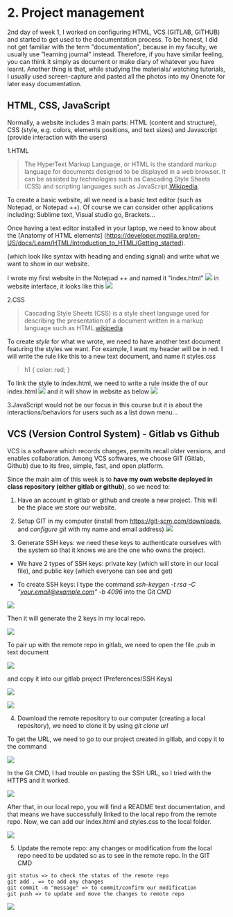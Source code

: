 # 2. Project management

2nd day of week 1, I worked on configuring HTML, VCS (GITLAB, GITHUB) and started to get used to the documentation process.
To be honest, I did not get familiar with the term "documentation", because in my faculty, we usually use "learning journal" instead. Therefore, if you have similar feeling, you can think it simply as document or make diary of whatever you have learnt. 
Another thing is that, while studying the materials/ watching tutorials, I usually used screen-capture and pasted all the photos into my Onenote for later easy documentation.

## HTML, CSS, JavaScript
Normally, a website includes 3 main parts: HTML (content and structure), CSS (style, e.g. colors, elements positions, and text sizes) and Javascript (provide interaction with the users)

1.HTML

> The HyperText Markup Language, or HTML is the standard markup language for documents designed to be displayed in a web browser. It can be assisted by technologies such as Cascading Style Sheets (CSS) and scripting languages such as JavaScript.[Wikipedia](https://en.wikipedia.org/wiki/HTML).

To create a basic website, all we need is a basic text editor (such as Notepad, or Notepad ++). Of course we can consider other applications including: Sublime text, Visual studio go, Brackets...

Once having a text editor installed in your laptop, we need to know about the [Anatomy of HTML elements] (https://developer.mozilla.org/en-US/docs/Learn/HTML/Introduction_to_HTML/Getting_started). 

(which look like syntax with heading and ending signal) and write what we want to show in our website.

I wrote my first website in the Notepad ++ and named it "index.html"
![](../images/first-notepad.png)
in website interface, it looks like this
![](../images/first-web.png)

2.CSS

> Cascading Style Sheets (CSS) is a style sheet language used for describing the presentation of a document written in a markup language such as HTML.[wikipedia](https://en.wikipedia.org/wiki/CSS).

To create *style* for what we wrote, we need to have another text document featuring the styles we want.
For example, I want my header will be in red. I will write the rule like this to a new text document, and name it styles.css
> h1 {
  color: red;
}

To link the style to index.html, we need to write a rule <link rel="stylesheet" href="styles.css"> inside the <head> of our index.html
 ![](../images/second-notepad.png)
 and it will show in website as below
 ![](../images/second-web.png)

3.JavaScript would not be our focus in this course but it is about the interactions/behaviors for users such as a list down menu... 


## VCS (Version Control System) - Gitlab vs Github

VCS is a software which records changes, permits recall older versions, and enables collaboration. Among VCS softwares, we choose GIT (Gitlab, Github) due to its free, simple, fast, and open platform.

Since the main aim of this week is to **have my own website deployed in class repository (either gitlab or github)**, so we need to:

1. Have an account in gitlab or github and create a new project. This will be the place we store our website.

2. Setup GIT in my computer (install from <https://git-scm.com/downloads>, and *configure git* with my name and email address)
![](../images/git-config.png)

3. Generate SSH keys: we need these keys to authenticate ourselves with the system so that it knows we are the one who owns the project.

- We have 2 types of SSH keys: private key (which will store in our local file), and public key (which everyone can see and get)

- To create SSH keys: I type the command *ssh-keygen -t rsa -C "your.email@example.com" -b 4096* into the Git CMD

![](../images/ssh-key-1.jpg)

Then it will generate the 2 keys in my local repo.

![](../images/ssh-key-2.jpg)

To pair up with the remote repo in gitlab, we need to open the file .pub in text document

![](../images/ssh-key-3.jpg)

and copy it into our gitlab project (Preferences/SSH Keys)

![](../images/ssh-key-4.jpg)

![](../images/ssh-key-5.jpg)

4. Download the remote repository to our computer (creating a local repository), we need to clone it by using *git clone url*

To get the URL, we need to go to our project created in gitlab, and copy it to the command

![](../images/git-clone-1.jpg)

In the Git CMD, I had trouble on pasting the SSH URL, so I tried with the HTTPS and it worked.

![](../images/git-clone-2.jpg)

After that, in our local repo, you will find a README text documentation, and that means we have successfully linked to the local repo from the remote repo.
Now, we can add our index.html and styles.css to the local folder.

![](../images/git-clone-3.jpg)

5. Update the remote repo: any changes or modification from the local repo need to be updated so as to see in the remote repo. In the GIT CMD

```
git status => to check the status of the remote repo
git add . => to add any changes
git commit -m "message" => to commit/confirm our modification
git push => to update and move the changes to remote repo
```

![](../images/git-add.jpg)
